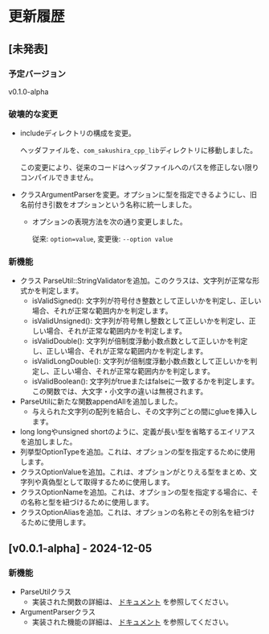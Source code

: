 # 更新履歴

## [未発表]

### 予定バージョン

v0.1.0-alpha

### 破壊的な変更

- includeディレクトリの構成を変更。

  ヘッダファイルを、`com_sakushira_cpp_lib`ディレクトリに移動しました。

  この変更により、従来のコードはヘッダファイルへのパスを修正しない限りコンパイルできません。

- クラスArgumentParserを変更。オプションに型を指定できるようにし、旧名前付き引数をオプションという名称に統一しました。
    - オプションの表現方法を次の通り変更しました。

      従来: `option=value`, 変更後: `--option value`

### 新機能

- クラス ParseUtil::StringValidatorを追加。このクラスは、文字列が正常な形式かを判定します。
    - isValidSigned(): 文字列が符号付き整数として正しいかを判定し、正しい場合、それが正常な範囲内かを判定します。
    - isValidUnsigned(): 文字列が符号無し整数として正しいかを判定し、正しい場合、それが正常な範囲内かを判定します。
    - isValidDouble(): 文字列が倍制度浮動小数点数として正しいかを判定し、正しい場合、それが正常な範囲内かを判定します。
    - isValidLongDouble(): 文字列が倍制度浮動小数点数として正しいかを判定し、正しい場合、それが正常な範囲内かを判定します。
    - isValidBoolean(): 文字列がtrueまたはfalseに一致するかを判定します。この関数では、大文字・小文字の違いは無視されます。
- ParseUtilに新たな関数appendAllを追加しました。
    - 与えられた文字列の配列を結合し、その文字列ごとの間にglueを挿入します。
- long longやunsigned shortのように、定義が長い型を省略するエイリアスを追加しました。
- 列挙型OptionTypeを追加。これは、オプションの型を指定するために使用します。
- クラスOptionValueを追加。これは、オプションがとりえる型をまとめ、文字列や真偽型として取得するために使用します。
- クラスOptionNameを追加。これは、オプションの型を指定する場合に、その名称と型を紐づけるために使用します。
- クラスOptionAliasを追加。これは、オプションの名称とその別名を紐づけるために使用します。

## [v0.0.1-alpha] - 2024-12-05

### 新機能

- ParseUtilクラス
    - 実装された関数の詳細は、
      [ドキュメント](https://docs.sakushira.com/cpp-libs/classcom__sakushira_1_1cpp__lib_1_1ParseUtil.html)
      を参照してください。
- ArgumentParserクラス
    - 実装された機能の詳細は、
      [ドキュメント](https://docs.sakushira.com/cpp-libs/classcom__sakushira_1_1cpp__lib_1_1ArgumentParser.html)
      を参照してください。

